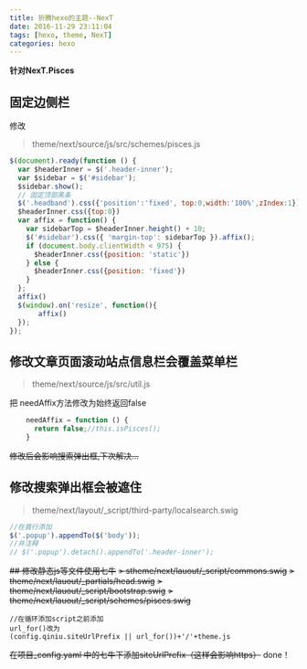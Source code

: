 ```yaml
---
title: 折腾hexo的主题--NexT
date: 2016-11-29 23:11:04
tags: [hexo, theme, NexT]
categories: hexo
---
```

**针对NexT.Pisces**
 ## 固定边侧栏
 修改
 >theme/next/source/js/src/schemes/pisces.js

 ```javascript
 $(document).ready(function () {
   var $headerInner = $('.header-inner');
   var $sidebar = $('#sidebar');
   $sidebar.show();
   // 固定顶部黑条
   $('.headband').css({'position':'fixed', top:0,width:'100%',zIndex:1});
   $headerInner.css({top:0})
   var affix = function() {
     var sidebarTop = $headerInner.height() + 10;
     $('#sidebar').css({ 'margin-top': sidebarTop }).affix();
     if (document.body.clientWidth < 975) {
       $headerInner.css({position: 'static'})
     } else {
       $headerInner.css({position: 'fixed'})
     }
   };
   affix()
   $(window).on('resize', function(){
        affix()
   });
 });
 ```
## 修改文章页面滚动站点信息栏会覆盖菜单栏
>theme/next/source/js/src/util.js

把 needAffix方法修改为始终返回false
```javascript
    needAffix = function () {
      return false;//this.isPisces();
    }
```

~~修改后会影响搜索弹出框,下次解决...~~
## 修改搜索弹出框会被遮住
>theme/next/layout/_script/third-party/localsearch.swig

```javascript
//在首行添加
$('.popup').appendTo($('body'));
//并注释
// $('.popup').detach().appendTo('.header-inner');
```
~~## 修改静态js等文件使用七牛~~
~~> stheme/next/lauout/_script/commons.swig~~
~~> theme/next/lauout/_partials/head.swig~~
~~> theme/next/lauout/_script/bootstrap.swig~~
~~> theme/next/lauout/_script/schemes/pisces.swig~~

```ejsfont
//在循环添加script之前添加
url_for()改为
(config.qiniu.siteUrlPrefix || url_for())+'/'+theme.js
```
 ~~在项目_config.yaml 中的七牛下添加siteUrlPrefix（这样会影响https）~~
done！

